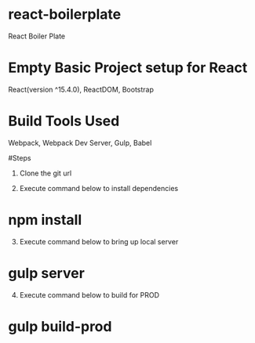# react-boilerplate
React Boiler Plate

# Empty Basic Project setup for React
React(version ^15.4.0), ReactDOM, Bootstrap

# Build Tools Used
Webpack, Webpack Dev Server, Gulp, Babel


#Steps

1. Clone the git url

2. Execute command below to install dependencies
# npm install

3. Execute command below to bring up local server
# gulp server

4. Execute command below to build for PROD
# gulp build-prod

